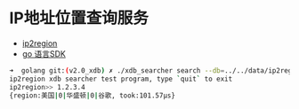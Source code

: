 # IP地址位置查询服务

+ [ip2region](https://github.com/lionsoul2014/ip2region/tree/master)
+ [go 语言SDK](https://github.com/lionsoul2014/ip2region/blob/master/binding/golang)

```sh
➜  golang git:(v2.0_xdb) ✗ ./xdb_searcher search --db=../../data/ip2region.xdb
ip2region xdb searcher test program, type `quit` to exit
ip2region>> 1.2.3.4
{region:美国|0|华盛顿|0|谷歌, took:101.57µs}
```